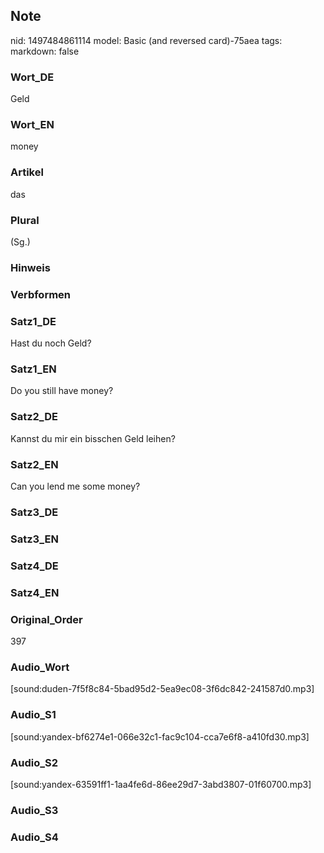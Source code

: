 ## Note
nid: 1497484861114
model: Basic (and reversed card)-75aea
tags: 
markdown: false

### Wort_DE
Geld

### Wort_EN
money

### Artikel
das

### Plural
(Sg.)

### Hinweis


### Verbformen


### Satz1_DE
Hast du noch Geld?

### Satz1_EN
Do you still have money?

### Satz2_DE
Kannst du mir ein bisschen Geld leihen?

### Satz2_EN
Can you lend me some money?

### Satz3_DE


### Satz3_EN


### Satz4_DE


### Satz4_EN


### Original_Order
397

### Audio_Wort
[sound:duden-7f5f8c84-5bad95d2-5ea9ec08-3f6dc842-241587d0.mp3]

### Audio_S1
[sound:yandex-bf6274e1-066e32c1-fac9c104-cca7e6f8-a410fd30.mp3]

### Audio_S2
[sound:yandex-63591ff1-1aa4fe6d-86ee29d7-3abd3807-01f60700.mp3]

### Audio_S3


### Audio_S4

